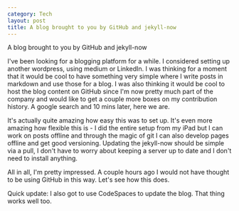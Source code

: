 ```yaml
---
category: Tech
layout: post
title: A blog brought to you by GitHub and jekyll-now
---
```

A blog brought to you by GitHub and jekyll-now

I've been looking for a blogging platform for a while. I considered setting up another wordpress, using medium or LinkedIn. I was thinking for a moment that it would be cool to have something very simple where I write posts in markdown and use those for a blog. I was also thinking it would be cool to host the blog content on GitHub since I'm now pretty much part of the company and would like to get a couple more boxes on my contribution history. A google search and 10 mins later, here we are.

It's actually quite amazing how easy this was to set up. It's even more amazing how flexible this is - I did the entire setup from my iPad but I can work on posts offline and through the magic of git I can also develop pages offline and get good versioning. Updating the jekyll-now should be simple via a pull, I don't have to worry about keeping a server up to date and I don't need to install anything. 

All in all, I'm pretty impressed. A couple hours ago I would not have thought to be using GitHub in this way. Let's see how this does.

Quick update: I also got to use CodeSpaces to update the blog. That thing works well too.
